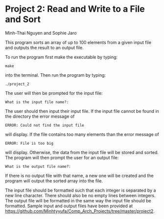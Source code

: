 # Project 2: Read and Write to a File and Sort 

Minh-Thai Nguyen and Sophie Jaro

This program sorts an array of up to 100 elements from a given input file and outputs the result to an output file.

To run the program first make the executable by typing:

    make

into the terminal. Then run the program by typing:

    ./project_2

The user will then be prompted for the input file:

    What is the input file name?: 

The user should then input their input file. If the input file cannot be found in the directory the error message of

    ERROR: Could not find the input file
    
will display. If the file contains too many elements than the error message of

    ERROR: File is too big
 
will display. Otherwise, the data from the input file will be stored and sorted. The program will then prompt the user for an output file:

    What is the output file name?:
    
If there is no output file with that name, a new one will be created and the program will output the sorted array into the file. 

The input file should be formatted such that each integer is separated by a new line character. There should also be no empty lines between integers. The output file will be formatted in the same way the input file should be formatted. 
Sample input and output files have been provided at https://github.com/Minhtyyufa/Comp_Arch_Projects/tree/master/project2.


